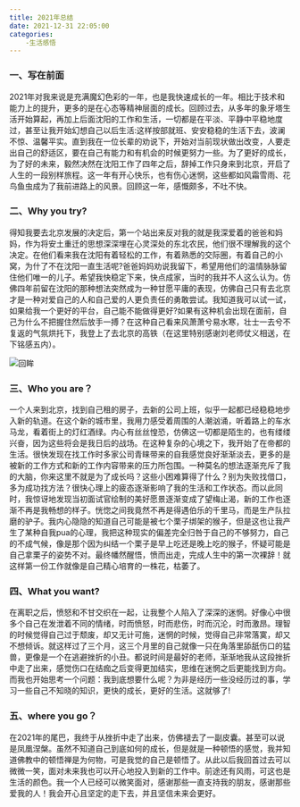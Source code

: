 ```yaml
---
title: 2021年总结
date: 2021-12-31 22:05:00
categories:
	-生活感悟
---
```

### 一、写在前面

2021年对我来说是充满魔幻色彩的一年，也是我快速成长的一年。相比于技术和能力上的提升，更多的是在心态等精神层面的成长。回顾过去，从多年的象牙塔生活开始算起，再加上后面沈阳的工作和生活，一切都是在平淡、平静中平稳地度过，甚至让我开始幻想自己以后生活:这样按部就班、安安稳稳的生活下去，波澜不惊、温馨平实。直到我在一位长辈的劝说下，开始对当前现状做出改变，人要走出自己的舒适区，要在自己有能力和有机会的时候更努力一些。为了更好的成长，为了好的未来，毅然决然在沈阳工作了四年之后，辞掉工作只身来到北京，开启了人生的一段别样旅程。这一年有开心快乐，也有伤心迷惘，这些都如风霜雪雨、花鸟鱼虫成为了我前进路上的风景。回顾这一年，感慨颇多，不吐不快。

### 二、Why you try?

得知我要去北京发展的决定后，第一个站出来反对我的就是我深爱着的爸爸和妈妈，作为将安土重迁的思想深深埋在心灵深处的东北农民，他们很不理解我的这个决定。在他们看来我在沈阳有着轻松的工作，有着熟悉的交际圈，有着自己的小窝，为什了不在沈阳一直生活呢?爸爸妈妈劝说我留下，希望用他们的温情脉脉留住他们唯一的儿子。希望我快稳定下来，快点成家，当时的我并不人这么认为。仿佛四年前留在沈阳的那种想法突然成为一种甘愿平庸的表现，仿佛自己只有去北京才是一种对爱自己的人和自己爱的人更负责任的勇敢尝试。我知道我可以试一试，如果给我一个更好的平台，自己能不能做得更好?如果有这种机会出现在面前，自己为什么不把握住然后放手一搏？在这种自己看来风萧萧兮易水寒，壮士一去兮不复返的气氛烘托下，我登上了去北京的高铁（在这里特别感谢刘老师仗义相送，在下铭感五内）。

![回眸](微信图片_20220224235727.jpg)

### 三、Who you are？

一个人来到北京，找到自己租的房子，去新的公司上班，似乎一起都已经稳稳地步入新的轨道。在这个新的城市里，我用力感受着周围的人潮汹涌，听着路上的车水马龙，看着街上的灯红酒绿。内心有丝丝惶恐，仿佛这一切都是陌生的，也有缕缕兴奋，因为这些将会是我日后的战场。在这种复杂的心境之下，我开始了在帝都的生活。很快发现在找工作时多家公司青睐带来的自我感觉良好渐渐淡去，更多的是被新的工作方式和新的工作内容带来的压力所包围。一种莫名的想法逐渐充斥了我的大脑，你来这里不就是为了成长吗？这些小困难算得了什么？别为失败找借口，多为成功找方法？很快心理上的疲态逐渐影响了我的生活和工作状态。而以此同时，我惊讶地发现当初面试官绘制的美好愿景逐渐变成了望梅止渴，新的工作也逐渐不再是我畅想的样子。恍惚之间我竟然不再是得遇伯乐的千里马，而是生产队拉磨的驴子。我内心隐隐的知道自己可能是被七个栗子绑架的猴子，但是这也让我产生了某种自我pua的心理，我把这种现实的偏差完全归咎于自己的不够努力，自己的不成气候，像是那个因为纠结一个栗子是早上吃还是晚上吃的猴子，怀疑可能是自己拿栗子的姿势不对。最终幡然醒悟，愤而出走，完成人生中的第一次裸辞！就这样第一份工作就像是自己精心培育的一株花，枯萎了。

### 四、What you want?

在离职之后，愤怒和不甘交织在一起，让我整个人陷入了深深的迷惘。好像心中很多个自己在发泄着不同的情绪，时而愤怒，时而悲伤，时而沉沦，时而激昂。理智的时候觉得自己过于颓废，却又无计可施，迷惘的时候，觉得自己非常落寞，却又不想倾诉。就这样过了三个月，这三个月里的自己就像一只在角落里舔舐伤口的猛兽，更像是一个在逃避挫折的小丑。都说时间是最好的老师，渐渐地我从这段挫折中走了出来，感觉伤口在结痂之后变得更加结实，思维在迷惘之后更能找到方向。而我也开始思考一个问题：我到底想要什么呢？为非是经历一些没经历过的事，学习一些自己不知晓的知识，更快的成长，更好的生活。这就够了!

### 五、where you go？

在2021年的尾巴，我终于从挫折中走了出来，仿佛褪去了一副皮囊。甚至可以说是凤凰涅槃。虽然不知道自己到底如何的成长，但是就是一种顿悟的感觉，我并知道佛教中的顿悟禅是为何物，可是我觉的自己是顿悟了。从此以后我回首过去可以微微一笑，面对未来我也可以开心地投入到新的工作中。前途还有风雨，可这也是生活的颜色。我一个人已经可以微笑面对，感谢那些一直支持我的朋友，感谢那些爱我的人！我会开心且坚定的走下去，并且坚信未来会更好。



